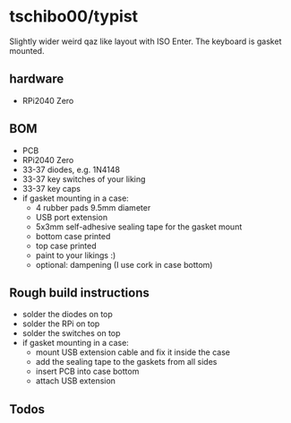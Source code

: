 # tschibo00/typist

Slightly wider weird qaz like layout with ISO Enter.
The keyboard is gasket mounted.

## hardware
- RPi2040 Zero

## BOM
- PCB
- RPi2040 Zero
- 33-37 diodes, e.g. 1N4148
- 33-37 key switches of your liking
- 33-37 key caps
- if gasket mounting in a case:
    - 4 rubber pads 9.5mm diameter
    - USB port extension
    - 5x3mm self-adhesive sealing tape for the gasket mount
    - bottom case printed
    - top case printed
    - paint to your likings :)
    - optional: dampening (I use cork in case bottom)

## Rough build instructions
- solder the diodes on top
- solder the RPi on top
- solder the switches on top
- if gasket mounting in a case:
    - mount USB extension cable and fix it inside the case
    - add the sealing tape to the gaskets from all sides
    - insert PCB into case bottom
    - attach USB extension

## Todos
